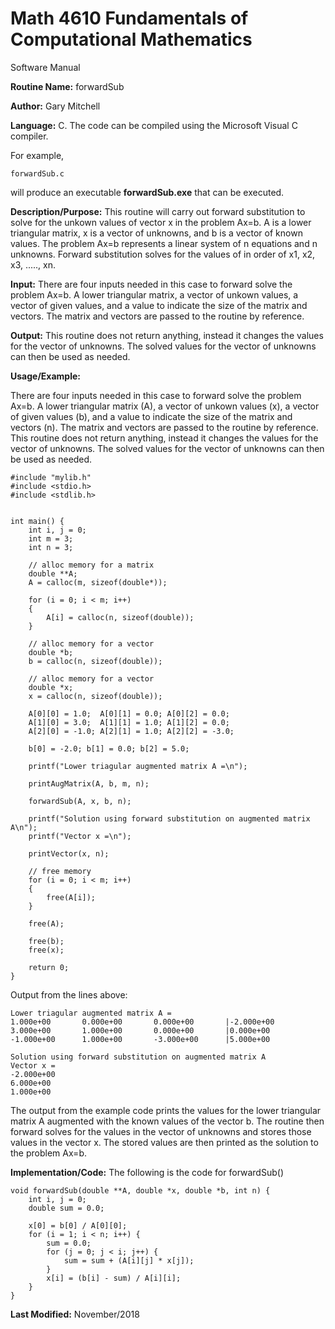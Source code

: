 # Math 4610 Fundamentals of Computational Mathematics
Software Manual

**Routine Name:**           forwardSub

**Author:** Gary Mitchell

**Language:** C. The code can be compiled using the Microsoft Visual C compiler.

For example,

    forwardSub.c

will produce an executable **forwardSub.exe** that can be executed.

**Description/Purpose:** This routine will carry out forward substitution to solve for the unkown values of vector x in the problem Ax=b. A is a lower triangular matrix, x is a vector of unknowns, and b is a vector of known values. The problem Ax=b represents a linear system of n equations and n unknowns. Forward substitution solves for the values of in order of x1, x2, x3, ....., xn.

**Input:** There are four inputs needed in this case to forward solve the problem Ax=b. A lower triangular matrix, a vector of unkown values, a vector of given values, and a value to indicate the size of the matrix and vectors. The matrix and vectors are passed to the routine by reference.

**Output:** This routine does not return anything, instead it changes the values for the vector of unknowns. The solved values for the vector of unknowns can then be used as needed.

**Usage/Example:**

There are four inputs needed in this case to forward solve the problem Ax=b. A lower triangular matrix (A), a vector of unkown values (x), a vector of given values (b), and a value to indicate the size of the matrix and vectors (n). The matrix and vectors are passed to the routine by reference. This routine does not return anything, instead it changes the values for the vector of unknowns. The solved values for the vector of unknowns can then be used as needed.

    #include "mylib.h"
    #include <stdio.h>
    #include <stdlib.h>


    int main() {
        int i, j = 0;
        int m = 3;
        int n = 3;

        // alloc memory for a matrix
        double **A;
        A = calloc(m, sizeof(double*));

        for (i = 0; i < m; i++)
        {
            A[i] = calloc(n, sizeof(double));
        }

        // alloc memory for a vector
        double *b;
        b = calloc(n, sizeof(double));

        // alloc memory for a vector
        double *x;
        x = calloc(n, sizeof(double));

        A[0][0] = 1.0;  A[0][1] = 0.0; A[0][2] = 0.0;
        A[1][0] = 3.0;  A[1][1] = 1.0; A[1][2] = 0.0;
        A[2][0] = -1.0; A[2][1] = 1.0; A[2][2] = -3.0;

        b[0] = -2.0; b[1] = 0.0; b[2] = 5.0;

        printf("Lower triagular augmented matrix A =\n");

        printAugMatrix(A, b, m, n);

        forwardSub(A, x, b, n);

        printf("Solution using forward substitution on augmented matrix A\n");
        printf("Vector x =\n");

        printVector(x, n);

        // free memory
        for (i = 0; i < m; i++)
        {
            free(A[i]);
        }

        free(A);

        free(b);
        free(x);

        return 0;
    }

Output from the lines above:

    Lower triagular augmented matrix A =
    1.000e+00       0.000e+00       0.000e+00       |-2.000e+00
    3.000e+00       1.000e+00       0.000e+00       |0.000e+00
    -1.000e+00      1.000e+00       -3.000e+00      |5.000e+00

    Solution using forward substitution on augmented matrix A
    Vector x =
    -2.000e+00
    6.000e+00
    1.000e+00

The output from the example code prints the values for the lower triangular matrix A augmented with the known values of the vector b. The routine then forward solves for the values in the vector of unknowns and stores those values in the vector x. The stored values are then printed as the solution to the problem Ax=b.

**Implementation/Code:** The following is the code for forwardSub()

    void forwardSub(double **A, double *x, double *b, int n) {
        int i, j = 0;
        double sum = 0.0;

        x[0] = b[0] / A[0][0];
        for (i = 1; i < n; i++) {
            sum = 0.0;
            for (j = 0; j < i; j++) {
                sum = sum + (A[i][j] * x[j]);
            }
            x[i] = (b[i] - sum) / A[i][i];
        }
    }

**Last Modified:** November/2018
